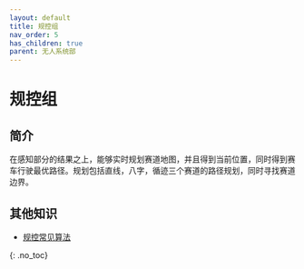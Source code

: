 ```yaml
---
layout: default
title: 规控组
nav_order: 5
has_children: true
parent: 无人系统部
---
```


# 规控组

## 简介

在感知部分的结果之上，能够实时规划赛道地图，并且得到当前位置，同时得到赛车行驶最优路径。规划包括直线，八字，循迹三个赛道的路径规划，同时寻找赛道边界。

## 其他知识

- [规控常见算法](https://www.bilibili.com/video/BV1WA411p7xe)

{: .no_toc}
